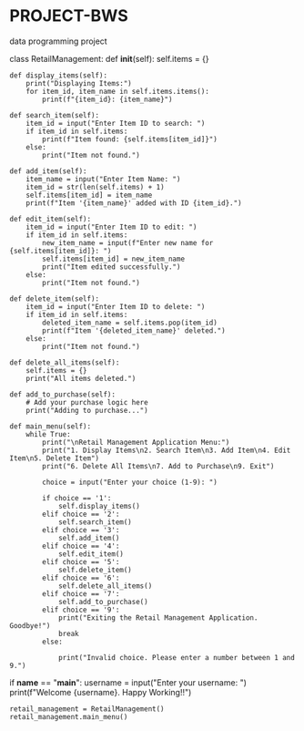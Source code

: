# PROJECT-BWS
data programming project

class RetailManagement:
    def __init__(self):
        self.items = {}

    def display_items(self):
        print("Displaying Items:")
        for item_id, item_name in self.items.items():
            print(f"{item_id}: {item_name}")

    def search_item(self):
        item_id = input("Enter Item ID to search: ")
        if item_id in self.items:
            print(f"Item found: {self.items[item_id]}")
        else:
            print("Item not found.")

    def add_item(self):
        item_name = input("Enter Item Name: ")
        item_id = str(len(self.items) + 1)
        self.items[item_id] = item_name
        print(f"Item '{item_name}' added with ID {item_id}.")

    def edit_item(self):
        item_id = input("Enter Item ID to edit: ")
        if item_id in self.items:
            new_item_name = input(f"Enter new name for {self.items[item_id]}: ")
            self.items[item_id] = new_item_name
            print("Item edited successfully.")
        else:
            print("Item not found.")

    def delete_item(self):
        item_id = input("Enter Item ID to delete: ")
        if item_id in self.items:
            deleted_item_name = self.items.pop(item_id)
            print(f"Item '{deleted_item_name}' deleted.")
        else:
            print("Item not found.")

    def delete_all_items(self):
        self.items = {}
        print("All items deleted.")

    def add_to_purchase(self):
        # Add your purchase logic here
        print("Adding to purchase...")

    def main_menu(self):
        while True:
            print("\nRetail Management Application Menu:")
            print("1. Display Items\n2. Search Item\n3. Add Item\n4. Edit Item\n5. Delete Item")
            print("6. Delete All Items\n7. Add to Purchase\n9. Exit")

            choice = input("Enter your choice (1-9): ")

            if choice == '1':
                self.display_items()
            elif choice == '2':
                self.search_item()
            elif choice == '3':
                self.add_item()
            elif choice == '4':
                self.edit_item()
            elif choice == '5':
                self.delete_item()
            elif choice == '6':
                self.delete_all_items()
            elif choice == '7':
                self.add_to_purchase()
            elif choice == '9':
                print("Exiting the Retail Management Application. Goodbye!")
                break
            else:
                
                print("Invalid choice. Please enter a number between 1 and 9.")

if __name__ == "__main__":
    username = input("Enter your username: ")
    print(f"Welcome {username}. Happy Working!!")

    retail_management = RetailManagement()
    retail_management.main_menu()
